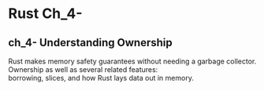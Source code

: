 <link rel='stylesheet' href='notes.css'>

# Rust Ch_4-

## ch_4- Understanding Ownership

Rust makes memory safety guarantees without needing a garbage collector.  
Ownership as well as several related features:  
borrowing, slices, and how Rust lays data out in memory.

